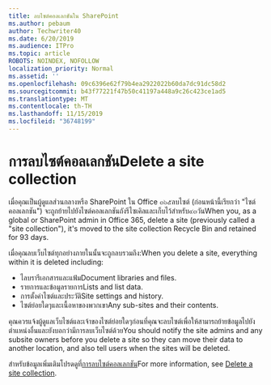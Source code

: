 ```yaml
---
title: ลบไซต์คอลเลกชันใน SharePoint
ms.author: pebaum
author: Techwriter40
ms.date: 6/20/2019
ms.audience: ITPro
ms.topic: article
ROBOTS: NOINDEX, NOFOLLOW
localization_priority: Normal
ms.assetid: ''
ms.openlocfilehash: 09c6396e62f79b4ea2922022b60da7dc91dc58d2
ms.sourcegitcommit: b43f77221f47b50c41197a448a9c26c423ce1ad5
ms.translationtype: MT
ms.contentlocale: th-TH
ms.lasthandoff: 11/15/2019
ms.locfileid: "36748199"
---
```

# <a name="delete-a-site-collection"></a><span data-ttu-id="43387-102">การลบไซต์คอลเลกชัน</span><span class="sxs-lookup"><span data-stu-id="43387-102">Delete a site collection</span></span>

<span data-ttu-id="43387-103">เมื่อคุณเป็นผู้ดูแลส่วนกลางหรือ SharePoint ใน Office ๓๖๕ลบไซต์ (ก่อนหน้านี้เรียกว่า "ไซต์คอลเลกชัน") จะถูกย้ายไปยังไซต์คอลเลกชันถังรีไซเคิลและเก็บไว้สำหรับ๙๓วัน</span><span class="sxs-lookup"><span data-stu-id="43387-103">When you, as a global or SharePoint admin in Office 365, delete a site (previously called a "site collection"), it's moved to the site collection Recycle Bin and retained for 93 days.</span></span> 

<span data-ttu-id="43387-104">เมื่อคุณลบเว็บไซต์ทุกอย่างภายในนั้นจะถูกลบรวมถึง:</span><span class="sxs-lookup"><span data-stu-id="43387-104">When you delete a site, everything within it is deleted including:</span></span>

- <span data-ttu-id="43387-105">ไลบรารีเอกสารและแฟ้ม</span><span class="sxs-lookup"><span data-stu-id="43387-105">Document libraries and files.</span></span>
- <span data-ttu-id="43387-106">รายการและข้อมูลรายการ</span><span class="sxs-lookup"><span data-stu-id="43387-106">Lists and list data.</span></span>
- <span data-ttu-id="43387-107">การตั้งค่าไซต์และประวัติ</span><span class="sxs-lookup"><span data-stu-id="43387-107">Site settings and history.</span></span>
- <span data-ttu-id="43387-108">ไซต์ย่อยใดๆและเนื้อหาของพวกเขา</span><span class="sxs-lookup"><span data-stu-id="43387-108">Any sub-sites and their contents.</span></span>

<span data-ttu-id="43387-109">คุณควรแจ้งผู้ดูแลเว็บไซต์และเจ้าของไซต์ย่อยใดๆก่อนที่คุณจะลบไซต์เพื่อให้สามารถย้ายข้อมูลไปยังตำแหน่งอื่นและยังบอกว่ามีการลบเว็บไซต์ด้วย</span><span class="sxs-lookup"><span data-stu-id="43387-109">You should notify the site admins and any subsite owners before you delete a site so they can move their data to another location, and also tell users when the sites will be deleted.</span></span> 

<span data-ttu-id="43387-110">สำหรับข้อมูลเพิ่มเติมโปรดดูที่[การลบไซต์คอลเลกชัน](https://docs.microsoft.com/sharepoint/delete-site-collection)</span><span class="sxs-lookup"><span data-stu-id="43387-110">For more information, see [Delete a site collection](https://docs.microsoft.com/sharepoint/delete-site-collection).</span></span> 
